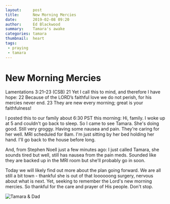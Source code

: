 ```yaml
---
layout:     post
title:      New Morning Mercies
date:       2019-02-08 09:20
author:     Ed Blackwood
summary:    Tamara's awake
categories: tamara
thumbnail:  heart
tags:
 - praying
 - tamara 
---
```


# New Morning Mercies

Lamentations 3:21–23 (CSB)
21 Yet I call this to mind, and therefore I have hope: 22 Because of the LORD’s faithful love we do not perish, for his mercies never end. 23 They are new every morning; great is your faithfulness!

I posted this to our family about 6:30 PST this morning: Hi, family. I woke up at 5 and couldn't go back to sleep. So I came to see Tamara. She's doing good. Still very groggy. Having some nausea and pain. They're caring for her well. MRI scheduled for 8am. I'm just sitting by her bed holding her hand. I'll go back to the house before long.

And, from Stephen Noell just a few minutes ago: I just called Tamara, she sounds tired but well, still has nausea from the pain meds. Sounded like they are backed up in the MRI room but she'll probably go in soon.

Today we will likely find out more about the plan going forward. We are all still a bit town - thankful she is out of that loooooong surgery, nervous about what is next. Yet, seeking to remember the Lord's new morning mercies. So thankful for the care and prayer of His people. Don't stop.

![Tamara & Dad](/tamara/assets/t_and_dad.jpg)
